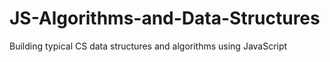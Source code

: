 # JS-Algorithms-and-Data-Structures
Building typical CS data structures and algorithms using JavaScript 
